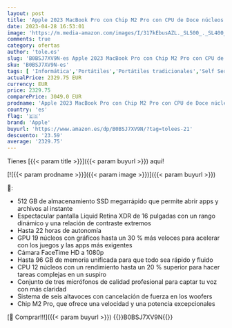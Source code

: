 ```yaml
---
layout: post
title: 'Apple 2023 MacBook Pro con Chip M2 Pro con CPU de Doce núcleos y GPU de diecinueve núcleos: Liquid Retina XDR de 16 2 Pulgadas  16GB de Memoria unificada  512 GB de Almacenamiento SSD Gris Espacial'
date: 2023-04-28 16:53:01
image: 'https://m.media-amazon.com/images/I/317kEbusAZL._SL500_._SL400_.jpg'
comments: true
category: ofertas
author: 'tole.es'
slug: 'B0BSJ7XV9N-es Apple 2023 MacBook Pro con Chip M2 Pro con CPU de Doce...'
sku: 'B0BSJ7XV9N-es'
tags: [ 'Informática','Portátiles','Portátiles tradicionales','Self Service','Sorteo encuesta portátiles','Special Features Stores','Vuelta al cole: Informática','apple','🇪🇸', ]
actualPrice: 2329.75 EUR
currency: EUR
price: 2329.75
comparePrice: 3049.0 EUR
prodname: 'Apple 2023 MacBook Pro con Chip M2 Pro con CPU de Doce núcleos y GPU de diecinueve núcleos: Liquid Retina XDR de 16 2 Pulgadas  16GB de Memoria unificada  512 GB de Almacenamiento SSD Gris Espacial'
country: 'es'
flag: '🇪🇸'
brand: 'Apple'
buyurl: 'https://www.amazon.es/dp/B0BSJ7XV9N/?tag=tolees-21'
descuento: '23.59'
average: '2329.75'
---
```


Tienes [{{< param title >}}]({{< param buyurl >}}) aqui!

[![{{< param prodname >}}]({{< param image >}})]({{< param buyurl >}})

🔎:

- 512 GB de almacenamiento SSD megarrápido que permite abrir apps y archivos al instante
- Espectacular pantalla Liquid Retina XDR de 16 pulgadas con un rango dinámico y una relación de contraste extremos
- Hasta 22 horas de autonomía
- GPU 19 núcleos con gráficos hasta un 30 % más veloces para acelerar con los juegos y las apps más exigentes
- Cámara FaceTime HD a 1080p
- Hasta 96 GB de memoria unificada para que todo sea rápido y fluido
- CPU 12 núcleos con un rendimiento hasta un 20 % superior para hacer tareas complejas en un suspiro
- Conjunto de tres micrófonos de calidad profesional para captar tu voz con más claridad
- Sistema de seis altavoces con cancelación de fuerza en los woofers
- Chip M2 Pro, que ofrece una velocidad y una potencia excepcionales

[🛒 Comprar!!!]({{< param buyurl >}})
{{<world>}}B0BSJ7XV9N{{</world>}}
